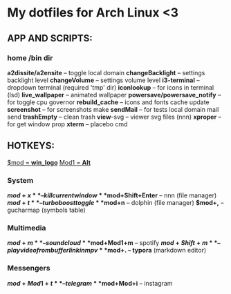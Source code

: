 # My dotfiles for Arch Linux <3

## APP AND SCRIPTS:

### home /bin dir
**a2dissite/a2ensite** – toggle local domain
**changeBacklight** – settings backlight level
**changeVolume** – settings volume level
**i3-terminal** – dropdown terminal (required 'tmp' dir)
**iconlookup** – for icons in terminal (lsd)
**live_wallpaper** – animated wallpaper
**powersave/powersave_notify** – for toggle cpu governor
**rebuild_cache** – icons and fonts cache update
**screenshot** – for screenshots make
**sendMail** – for tests local domain mail send
**trashEmpty** – clean trash
**view**-svg – viewer svg files (nnn)
**xproper** – for get window prop
**xterm** – placebo cmd

## HOTKEYS:
<u>$mod = **win_logo**</u>
<u>Mod1 = **Alt**</u>

### System
**$mod+x** – kill current window
**$mod+Shift+Enter** – nnn (file manager)
**$mod+t** – turbo boost toggle
**$mod+n** – dolphin (file manager)
**$mod+,** – gucharmap (symbols table)

### Multimedia
**$mod+m** – soundcloud
**$mod+Mod1+m** – spotify
**$mod+Shift+m** – play video from buffer link in mpv
**$mod+. – typora** (markdown editor)

### Messengers
**$mod+Mod1+t** – telegram
**$mod+Mod+i** – instagram

